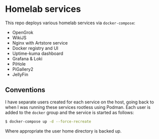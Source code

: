 # Homelab services
This repo deploys various homelab services via `docker-compose`:

- OpenGrok
- WikiJS
- Nginx with Artstore service
- Docker registry and UI
- Uptime-kuma dashboard
- Grafana & Loki
- PiHole
- PiGallery2
- JellyFin

## Conventions
I have separate users created for each service on the host, going back to when I was running these
services rootless using Podman. Each user is added to the `docker` group and the service is started as follows:

```bash
$ docker-compose up -d --force-recreate
```

Where appropriate the user home directory is backed up.
